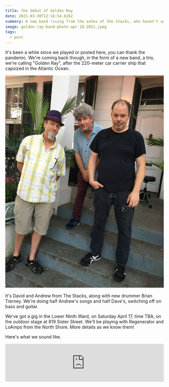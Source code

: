 ```yaml
---
title: the debut of Golden Ray
date: 2021-03-30T12:16:54.626Z
summary: A new band rising from the ashes of the Stacks, who haven't actually burned down.
image: golden-ray-band-photo-apr-10-2021.jpeg
tags:
  - post
---
```


It's been a while since we played or posted here, you can thank the pandemic. We're coming back though, in the form of a new band, a trio, we're calling "Golden Ray", after the 220-meter car carrier ship that capsized in the Atlantic Ocean.

![Golden Ray band photo](/static/img/golden-ray-band-photo-apr-10-2021.jpeg)

It's David and Andrew from The Stacks, along with new drummer Brian Tierney. We're doing half Andrew's songs and half Dave's, switching off on bass and guitar.

We've got a gig in the Lower Ninth Ward, on Saturday April 17, time TBA, on the outdoor stage at 819 Sister Street. We'll be playing with Regenerator and LoAmps from the North Shore. More details as we know them!

Here's what we sound like.

<iframe style="border: 0; width: 100%; height: 120px;" src="https://bandcamp.com/EmbeddedPlayer/album=3608810968/size=large/bgcol=ffffff/linkcol=2ebd35/tracklist=false/artwork=small/transparent=true/" seamless><a href="https://goldenray.bandcamp.com/album/only-the-beginning">Only The Beginning by Golden Ray</a></iframe>